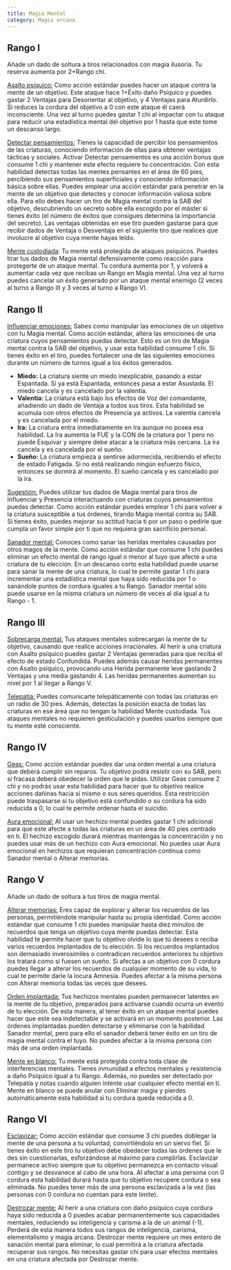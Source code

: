 ```yaml
---
title: Magia Mental
category: Magia arcana
---
```


## Rango I

Añade un dado de soltura a tiros relacionados con magia ilusoria. Tu reserva aumenta por 2+Rango chi. 

<u>Asalto psíquico:</u>  Como acción estándar puedes hacer un ataque contra la mente de un objetivo. Este ataque hace 1+Éxito daño Psíquico y puedes gastar 2 Ventajas para Desorientar al objetivo, y 4 Ventajas para Aturdirlo. Si reduces la cordura del objetivo a 0 con este ataque él caerá inconsciente. Una vez al turno puedes gastar 1 chi al impactar con tu ataque para reducir una estadística mental del objetivo por 1 hasta que este tome un descanso largo.

<u>Detectar pensamientos:</u> Tienes la capacidad de percibir los pensamientos de las criaturas, conociendo información de ellas para obtener ventajas tácticas y sociales. Activar Detectar pensamientos es una acción bonus que consume 1 chi y mantener este efecto requiere tu concentración. Con esta habilidad detectas todas las mentes pensantes en el área de 60 pies, percibiendo sus pensamientos superficiales y conociendo información básica sobre ellas. Puedes emplear una acción estándar para penetrar en la mente de un objetivo que detectes y conocer información valiosa sobre ella. Para ello debes hacer un tiro de Magia mental contra la SAB del objetivo, descubriendo un secreto sobre ella escogido por el máster si tienes éxito (el número de éxitos que consigues determina la importancia del secreto). Las ventajas obtenidas en ese tiro pueden gastarse para que recibir dados de Ventaja o Desventaja en el siguiente tiro que realices que involucre al objetivo cuya mente hayas leído.

<u>Mente custodiada</u>: Tu mente está protegida de ataques psíquicos. Puedes tirar tus dados de Magia mental defensivamente como reacción para protegerte de un ataque mental. Tu cordura aumenta por 1, y volverá a aumentar cada vez que recibas un Rango en Magia mental. Una vez al turno puedes cancelar un éxito generado por un ataque mental enemigo (2 veces al turno a Rango III y 3 veces al turno a Rango V).

## Rango II

<u>Influenciar emociones:</u> Sabes como manipular las emociones de un objetivo con tu Magia mental. Como acción estándar, altera las emociones de una criatura cuyos pensamientos puedas detectar. Esto es un tiro de Magia mental contra la SAB del objetivo, y usar esta habilidad consume 1 chi. Si tienes éxito en el tiro, puedes fortalecer una de las siguientes emociones durante un número de turnos igual a los éxitos generados.

- **Miedo:** La criatura siente un miedo inexplicable, pasando a estar Espantada. Si ya está Espantada, entonces pasa a estar Asustada. El miedo cancela y es cancelado por la valentía.
- **Valentía:** La criatura está bajo los efectos de Voz del comandante, añadiendo un dado de Ventaja a todos sus tiros. Esta habilidad se acumula con otros efectos de Presencia ya activos. La valentía cancela y es cancelada por el miedo. 
- **Ira:** La criatura entra inmediatamente en Ira aunque no posea esa habilidad. La Ira aumenta la FUE y la CON de la criatura por 1 pero no puede Esquivar y siempre debe atacar a la criatura más cercana. La ira cancela y es cancelada por el sueño.
- **Sueño:** La criatura empieza a sentirse adormecida, recibiendo el efecto de estado Fatigada. Si no está realizando ningún esfuerzo físico, entonces se dormirá al momento. El sueño cancela y es cancelado por la ira.

<u>Sugestión:</u> Puedes utilizar tus dados de Magia mental para tiros de Influenciar y Presencia interactuando con criaturas cuyos pensamientos puedas detectar. Como acción estándar puedes emplear 1 chi para volver a la criatura susceptible a tus órdenes, tirando Magia mental contra su SAB. Si tienes éxito, puedes mejorar su actitud hacia ti por un paso o pedirle que cumpla un favor simple por ti que no requiera gran sacrificio personal. 

<u>Sanador mental:</u> Conoces como sanar las heridas mentales causadas por otros magos de la mente. Como acción estándar que consume 1 chi puedes eliminar un efecto mental de rango igual o menor al tuyo que afecte a una criatura de tu elección. En un descanso corto esta habilidad puede usarse para sanar la mente de una criatura, lo cual te permite gastar 1 chi para incrementar una estadística mental que haya sido reducida por 1 o sanándole puntos de cordura iguales a tu Rango. Sanador mental sólo puede usarse en la misma criatura un número de veces al día igual a tu Rango - 1.

## Rango III

<u>Sobrecarga mental:</u> Tus ataques mentales sobrecargan la mente de tu objetivo, causando que realice acciones irracionales. Al herir a una criatura con Asalto psíquico puedes gastar 2 Ventajas generadas para que reciba el efecto de estado Confundida. Puedes además causar heridas permanentes con Asalto psíquico, provocando una Herida permanente leve gastando 2 Ventajas y una media gastando 4. Las heridas permanentes aumentan su nivel por 1 al llegar a Rango V.

<u>Telepatía:</u> Puedes comunicarte telepáticamente con todas las criaturas en un radio de 30 pies. Además, detectas la posición exacta de todas las criaturas en ese área que no tengan la habilidad Mente custodiada. Tus ataques mentales no requieren gesticulación y puedes usarlos siempre que tu mente esté consciente.

## Rango IV

<u>Geas:</u> Como acción estándar puedes dar una orden mental a una criatura que deberá cumplir sin reparos. Tu objetivo podrá resistir con su SAB, pero si fracasa deberá obedecer la orden que le pidas. Utilizar Geas consume 2 chi y no podrás usar esta habilidad para hacer que tu objetivo realice acciones dañinas hacia sí mismo o sus seres queridos. Esta restricción puede traspasarse si tu objetivo está confundido o su cordura ha sido reducida a 0, lo cual te permite ordenar hasta el suicidio.  

<u>Aura emocional:</u> Al usar un hechizo mental puedes gastar 1 chi adicional para que este afecte a todas las criaturas en un área de 40 pies centrado en ti. El hechizo escogido durará mientras mantengas la concentración y no puedes usar más de un hechizo con Aura emocional. No puedes usar Aura emocional en hechizos que requieran concentración continua como Sanador mental o Alterar memorias.

## Rango V 

Añade un dado de soltura a tus tiros de magia mental.

<u>Alterar memorias:</u> Eres capaz de explorar y alterar los recuerdos de las personas, permitiéndote manipular hasta su propia identidad. Como acción estándar que consume 1 chi puedes manipular hasta diez minutos de recuerdos que tenga un objetivo cuya mente puedas detectar. Esta habilidad te permite hacer que tu objetivo olvide lo que tú desees o reciba varios recuerdos implantados de tu elección. Si los recuerdos implantados son demasiado inverosímiles o contradicen recuerdos anteriores tu objetivo los tratará como si fuesen un sueño. Si afectas a un objetivo con 0 cordura puedes llegar a alterar los recuerdos de cualquier momento de su vida, lo cual te permite darle la locura Amnesia. Puedes afectar a la misma persona con Alterar memoria todas las veces que desees.

<u>Orden implantada:</u> Tus hechizos mentales pueden permanecer latentes en la mente de tu objetivo, preparados para activarse cuando ocurra un evento de tu elección. De esta manera, al tener éxito en un ataque mental puedes hacer que este sea indetectable y se activará en un momento posterior. Las órdenes implantadas pueden detectarse y eliminarse con la habilidad Sanador mental, pero para ello el sanador deberá tener éxito en un tiro de magia mental contra el tuyo. No puedes afectar a la misma persona con más de una orden implantada.

<u>Mente en blanco:</u> Tu mente está protegida contra toda clase de interferencias mentales. Tienes inmunidad a efectos mentales y resistencia a daño Psíquico igual a tu Rango. Además, no puedes ser detectado por Telepatía y notas cuando alguien intente usar cualquier efecto mental en ti. Mente en blanco se puede anular con Eliminar magia y pierdes automáticamente esta habilidad si tu cordura queda reducida a 0.

## Rango VI

<u>Esclavizar:</u> Como acción estándar que consume 3 chi puedes doblegar la mente de una persona a tu voluntad, convirtiéndolo en un siervo fiel. Si tienes éxito en este tiro tu objetivo debe obedecer todas las órdenes que le des sin cuestionarlas, esforzándose al máximo para cumplirlas. Esclavizar permanece activo siempre que tu objetivo permanezca en contacto visual contigo y se desvanece al cabo de una hora. Al afectar a una persona con 0 cordura esta habilidad durará hasta que tu objetivo recupere cordura o sea eliminada. No puedes tener más de una persona esclavizada a la vez (las personas con 0 cordura no cuentan para este límite).

<u>Destrozar mente:</u> Al herir a una criatura con daño psíquico cuya cordura haya sido reducida a 0 puedes acabar permanentemente sus capacidades mentales, reduciendo su inteligencia y carisma a la de un animal (-1). Perderá de esta manera todos sus rangos de inteligencia, carisma, elementalismo y magia arcana. Destrozar mente requiere un mes entero de sanación mental para eliminar, lo cual permitirá a la criatura afectada recuperar sus rangos. No necesitas gastar chi para usar efectos mentales en una criatura afectada por Destrozar mente.
